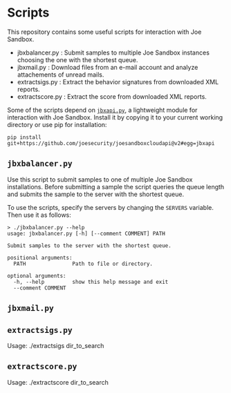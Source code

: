 Scripts
=======

This repository contains some useful scripts for interaction with Joe Sandbox.

 * jbxbalancer.py : Submit samples to multiple Joe Sandbox instances
                    choosing the one with the shortest queue.
 * jbxmail.py :     Download files from an e-mail account and analyze attachements of
                    unread mails.
 * extractsigs.py : Extract the behavior signatures from downloaded XML reports.
 * extractscore.py : Extract the score from downloaded XML reports.

Some of the scripts depend on [`jbxapi.py`][jbxapi], a lightweight module for interaction with Joe Sandbox. Install it by copying it to your current working directory or use pip for installation:

    pip install git+https://github.com/joesecurity/joesandboxcloudapi@v2#egg=jbxapi

 [jbxapi]: https://github.com/joesecurity/joesandboxcloudapi

`jbxbalancer.py`
----------------

Use this script to submit samples to one of multiple Joe Sandbox installations.
Before submitting a sample the script queries the queue length and submits the sample
to the server with the shortest queue.

To use the scripts, specify the servers by changing the `SERVERS` variable. Then use it as
follows:

    > ./jbxbalancer.py --help
    usage: jbxbalancer.py [-h] [--comment COMMENT] PATH

    Submit samples to the server with the shortest queue.

    positional arguments:
      PATH               Path to file or directory.

    optional arguments:
      -h, --help         show this help message and exit
      --comment COMMENT

`jbxmail.py`
------------

`extractsigs.py`
----------------

   Usage: ./extractsigs dir_to_search

`extractscore.py`
-----------------

   Usage: ./extractscore dir_to_search


